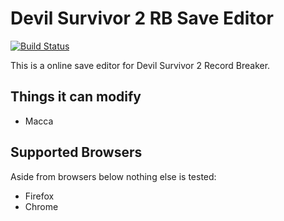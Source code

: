 # Devil Survivor 2 RB Save Editor

[![Build Status](https://travis-ci.org/DoumanAsh/ds-js.svg?branch=master)](https://travis-ci.org/DoumanAsh/ds-js)

This is a online save editor for Devil Survivor 2 Record Breaker.

## Things it can modify

- Macca

## Supported Browsers

Aside from browsers below nothing else is tested:
- Firefox
- Chrome
